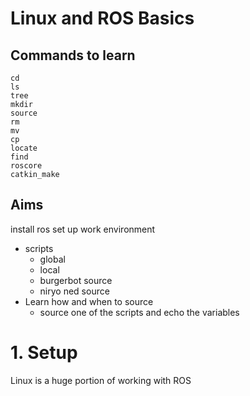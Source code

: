 # Linux and ROS Basics #

## Commands to learn ##
```
cd
ls
tree
mkdir
source
rm
mv
cp
locate
find
roscore
catkin_make
```
## Aims ##
install ros
set up work environment
- scripts
	- global
	- local
	- burgerbot source
	- niryo ned source
- Learn how and when to source
	- source one of the scripts and echo the variables
# 1. Setup #
Linux is a huge portion of working with ROS